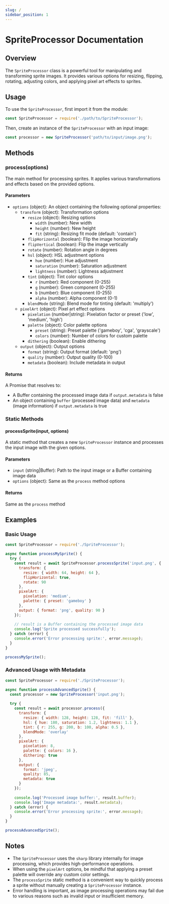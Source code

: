 ```yaml
---
slug: /
sidebar_position: 1
---
```

# SpriteProcessor Documentation

## Overview

The `SpriteProcessor` class is a powerful tool for manipulating and transforming sprite images. It provides various options for resizing, flipping, rotating, adjusting colors, and applying pixel art effects to sprites.

## Usage

To use the `SpriteProcessor`, first import it from the module:

```javascript
const SpriteProcessor = require('./path/to/SpriteProcessor');
```

Then, create an instance of the `SpriteProcessor` with an input image:

```javascript
const processor = new SpriteProcessor('path/to/input/image.png');
```

## Methods

### process(options)

The main method for processing sprites. It applies various transformations and effects based on the provided options.

#### Parameters

- `options` (object): An object containing the following optional properties:
  - `transform` (object): Transformation options
    - `resize` (object): Resizing options
      - `width` (number): New width
      - `height` (number): New height
      - `fit` (string): Resizing fit mode (default: 'contain')
    - `flipHorizontal` (boolean): Flip the image horizontally
    - `flipVertical` (boolean): Flip the image vertically
    - `rotate` (number): Rotation angle in degrees
    - `hsl` (object): HSL adjustment options
      - `hue` (number): Hue adjustment
      - `saturation` (number): Saturation adjustment
      - `lightness` (number): Lightness adjustment
    - `tint` (object): Tint color options
      - `r` (number): Red component (0-255)
      - `g` (number): Green component (0-255)
      - `b` (number): Blue component (0-255)
      - `alpha` (number): Alpha component (0-1)
    - `blendMode` (string): Blend mode for tinting (default: 'multiply')
  - `pixelArt` (object): Pixel art effect options
    - `pixelation` (number|string): Pixelation factor or preset ('low', 'medium', 'high')
    - `palette` (object): Color palette options
      - `preset` (string): Preset palette ('gameboy', 'cga', 'grayscale')
      - `colors` (number): Number of colors for custom palette
    - `dithering` (boolean): Enable dithering
  - `output` (object): Output options
    - `format` (string): Output format (default: 'png')
    - `quality` (number): Output quality (0-100)
    - `metadata` (boolean): Include metadata in output

#### Returns

A Promise that resolves to:
- A Buffer containing the processed image data if `output.metadata` is false
- An object containing `buffer` (processed image data) and `metadata` (image information) if `output.metadata` is true

### Static Methods

#### processSprite(input, options)

A static method that creates a new `SpriteProcessor` instance and processes the input image with the given options.

#### Parameters

- `input` (string|Buffer): Path to the input image or a Buffer containing image data
- `options` (object): Same as the `process` method options

#### Returns

Same as the `process` method

## Examples

### Basic Usage

```javascript
const SpriteProcessor = require('./SpriteProcessor');

async function processMySprite() {
  try {
    const result = await SpriteProcessor.processSprite('input.png', {
      transform: {
        resize: { width: 64, height: 64 },
        flipHorizontal: true,
        rotate: 90
      },
      pixelArt: {
        pixelation: 'medium',
        palette: { preset: 'gameboy' }
      },
      output: { format: 'png', quality: 90 }
    });
    
    // result is a Buffer containing the processed image data
    console.log('Sprite processed successfully');
  } catch (error) {
    console.error('Error processing sprite:', error.message);
  }
}

processMySprite();
```

### Advanced Usage with Metadata

```javascript
const SpriteProcessor = require('./SpriteProcessor');

async function processAdvancedSprite() {
  const processor = new SpriteProcessor('input.png');
  
  try {
    const result = await processor.process({
      transform: {
        resize: { width: 128, height: 128, fit: 'fill' },
        hsl: { hue: 180, saturation: 1.2, lightness: 1.1 },
        tint: { r: 255, g: 200, b: 100, alpha: 0.5 },
        blendMode: 'overlay'
      },
      pixelArt: {
        pixelation: 8,
        palette: { colors: 16 },
        dithering: true
      },
      output: {
        format: 'jpeg',
        quality: 85,
        metadata: true
      }
    });
    
    console.log('Processed image buffer:', result.buffer);
    console.log('Image metadata:', result.metadata);
  } catch (error) {
    console.error('Error processing sprite:', error.message);
  }
}

processAdvancedSprite();
```

## Notes

- The `SpriteProcessor` uses the `sharp` library internally for image processing, which provides high-performance operations.
- When using the `pixelArt` options, be mindful that applying a preset palette will override any custom color settings.
- The `processSprite` static method is a convenient way to quickly process a sprite without manually creating a `SpriteProcessor` instance.
- Error handling is important, as image processing operations may fail due to various reasons such as invalid input or insufficient memory.
